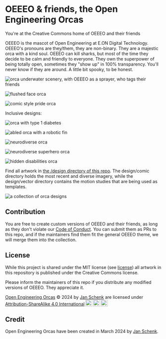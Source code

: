 # OEEEO & friends, the Open Engineering Orcas

You're at the Creative Commons home of OEEEO and their friends

OEEEO is the mascot of Open Engineering at E.ON Digital Technology. OEEEO's pronouns are they/them, they are non-binary. They are a majestic orca with a kind soul. OEEEO can kill sharks, but most of the time they decide to be calm and friendly to everyone. They own the superpower of being totally open, sometimes they "show up" in 100% transparency. You'll never know if they are around. A little bit spooky, to be honest.

![orca underwater scenery, with OEEEO as a sprayer, who tags their friends](https://github.com/jansche/open-engineering-orcas/blob/main/design/comic/orca_sprayer_scenery.png)

![flushed face orca](https://github.com/jansche/open-engineering-orcas/assets/22521588/f2392697-3aa0-4de2-b2e1-0d099ae1d495)

![comic style pride orca](https://github.com/jansche/open-engineering-orcas/blob/main/design/comic/new%20pride%20orca.png)

Inclusive designs:

![orca with type 1 diabetes](https://github.com/jansche/open-engineering-orcas/blob/main/design/comic/Orca%20w%20Type%201%20Diabetes.png)

![abled orca with a robotic fin](https://github.com/jansche/open-engineering-orcas/blob/main/design/comic/abled%20orca%20transparent.png)

![neurodiverse orca](https://github.com/jansche/open-engineering-orcas/blob/main/design/comic/neurodiverse%20orca%20transparent.png)

![neurodiverse superhero orca](https://github.com/jansche/open-engineering-orcas/blob/main/design/comic/neurodiverse%20superhero%20orca.png)

![hidden disabilities orca](https://github.com/jansche/open-engineering-orcas/blob/main/design/comic/hidden%20disabilities%20orca%20transparent.png)

Find all artwork in [the /design directory of this repo](design/). The design/comic directory holds the most recent and diverse imagery, while the design/vector directory contains the motion studies that are being used as templates.

![a collection of orca designs](https://github.com/jansche/open-engineering-orcas/assets/22521588/40d0368b-d447-46af-9fe1-14807c1a96ba)


## Contribution

You are free to create custom versions of OEEEO and their friends, as long as they don't violate our [Code of Conduct](CODE_OF_CONDUCT.md). You can submit them as PRs to this repo, and if the maintainers find them fit the general OEEEO theme, we will merge them into the collection.

## License

While this project is shared under the MIT license (see [license](./LICENSE)) all artwork in this repository is published under the Creative Commons license.

Please inform the maintainers of this repo if you distribute any modified versions of OEEEO. They appreciate it.

<p xmlns:cc="http://creativecommons.org/ns#" xmlns:dct="http://purl.org/dc/terms/"><a property="dct:title" rel="cc:attributionURL" href="https://github.com/jansche/open-engineering-orcas">Open Engineering Orcas</a> © 2024 by <a rel="cc:attributionURL dct:creator" property="cc:attributionName" href="https://github.com/jansche">Jan Schenk</a> are licensed under <a href="http://creativecommons.org/licenses/by-sa/4.0/?ref=chooser-v1" target="_blank" rel="license noopener noreferrer" style="display:inline-block;">Attribution-ShareAlike 4.0 International<img style="height:22px!important;margin-left:3px;vertical-align:text-bottom;" src="https://mirrors.creativecommons.org/presskit/icons/cc.svg?ref=chooser-v1"><img style="height:22px!important;margin-left:3px;vertical-align:text-bottom;" src="https://mirrors.creativecommons.org/presskit/icons/by.svg?ref=chooser-v1"><img style="height:22px!important;margin-left:3px;vertical-align:text-bottom;" src="https://mirrors.creativecommons.org/presskit/icons/sa.svg?ref=chooser-v1"></a></p>

## Credit

Open Engineering Orcas have been created in March 2024 by [Jan Schenk](https://github.com/jansche).
